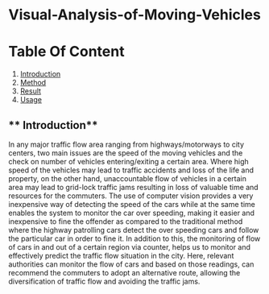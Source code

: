 # **Visual-Analysis-of-Moving-Vehicles**


# **Table Of Content**
1. [Introduction](#my_first_title)
2. [Method](#my-second-title)
3. [Result](#my-third-title)
4. [Usage](#my-fourth-title)



## ** Introduction**

In any major traffic flow area ranging from highways/motorways to city centers, two main issues are the speed of the moving vehicles and the check on number of vehicles entering/exiting a certain area. Where high speed of the vehicles may lead to traffic accidents and loss of the life and property, on the other hand, unaccountable flow of vehicles in a certain area may lead to grid-lock traffic jams resulting in loss of valuable time and resources for the commuters.
The use of computer vision provides a very inexpensive way of detecting the speed of the cars while at the same time enables the system to monitor the car over speeding, making it easier and inexpensive to fine the offender as compared to the traditional method where the highway patrolling cars detect the over speeding cars and follow the particular car in order to fine it. In addition to this, the monitoring of flow of cars in and out of a certain region via counter, helps us to monitor and effectively predict the traffic flow situation in the city.
Here, relevant authorities can monitor the flow of cars and based on those readings, can recommend the commuters to adopt an alternative route, allowing the diversification of traffic flow and avoiding the traffic jams.




